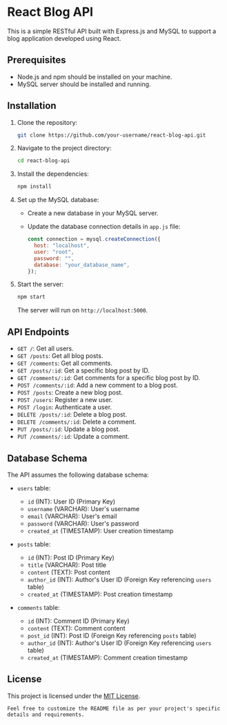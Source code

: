 # React Blog API

This is a simple RESTful API built with Express.js and MySQL to support a blog application developed using React.

## Prerequisites

- Node.js and npm should be installed on your machine.
- MySQL server should be installed and running.

## Installation

1. Clone the repository:

   ```bash
   git clone https://github.com/your-username/react-blog-api.git
   ```

2. Navigate to the project directory:

   ```bash
   cd react-blog-api
   ```

3. Install the dependencies:

   ```bash
   npm install
   ```

4. Set up the MySQL database:

   - Create a new database in your MySQL server.
   - Update the database connection details in `app.js` file:

     ```javascript
     const connection = mysql.createConnection({
       host: "localhost",
       user: "root",
       password: "",
       database: "your_database_name",
     });
     ```

5. Start the server:

   ```bash
   npm start
   ```

   The server will run on `http://localhost:5000`.

## API Endpoints

- `GET /`: Get all users.
- `GET /posts`: Get all blog posts.
- `GET /comments`: Get all comments.
- `GET /posts/:id`: Get a specific blog post by ID.
- `GET /comments/:id`: Get comments for a specific blog post by ID.
- `POST /comments/:id`: Add a new comment to a blog post.
- `POST /posts`: Create a new blog post.
- `POST /users`: Register a new user.
- `POST /login`: Authenticate a user.
- `DELETE /posts/:id`: Delete a blog post.
- `DELETE /comments/:id`: Delete a comment.
- `PUT /posts/:id`: Update a blog post.
- `PUT /comments/:id`: Update a comment.

## Database Schema

The API assumes the following database schema:

- `users` table:
  - `id` (INT): User ID (Primary Key)
  - `username` (VARCHAR): User's username
  - `email` (VARCHAR): User's email
  - `password` (VARCHAR): User's password
  - `created_at` (TIMESTAMP): User creation timestamp

- `posts` table:
  - `id` (INT): Post ID (Primary Key)
  - `title` (VARCHAR): Post title
  - `content` (TEXT): Post content
  - `author_id` (INT): Author's User ID (Foreign Key referencing `users` table)
  - `created_at` (TIMESTAMP): Post creation timestamp

- `comments` table:
  - `id` (INT): Comment ID (Primary Key)
  - `content` (TEXT): Comment content
  - `post_id` (INT): Post ID (Foreign Key referencing `posts` table)
  - `author_id` (INT): Author's User ID (Foreign Key referencing `users` table)
  - `created_at` (TIMESTAMP): Comment creation timestamp

## License

This project is licensed under the [MIT License](LICENSE).
```
Feel free to customize the README file as per your project's specific details and requirements.
```
